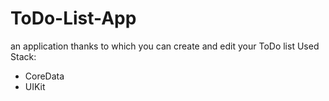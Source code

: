 # ToDo-List-App

an application thanks to which you can create and edit your ToDo list
Used Stack:
  - CoreData
  - UIKit
